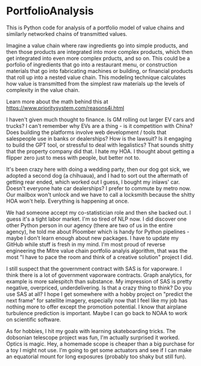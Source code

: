 # PortfolioAnalysis
This is Python code for analysis of a portfolio model of value chains and similarly networked chains of transmitted values.

Imagine a value chain where raw ingredients go into simple products, and then those products are integrated into more complex products, which then get integrated into even more complex prducts, and so on. This could be a porfolio of ingredients that go into a restaurant menu, or construction materials that go into fabricating machines or building, or financial products that roll up into a nested value chain. This modeling technique calculates how value is transmitted from the simplest raw materials up the levels of complexity in the value chain.

Learn more about the math behind this at https://www.prioritysystem.com/reasons4i.html


I haven't given much thought to finance. Is GM rolling out larger EV cars and trucks? I can't remember why EVs are a thing - is it competition with China? Does building the platforms involve web development / tools that salespeople use in banks or dealerships? How is the lawsuit? Is it engaging to build the GPT tool, or stressful to deal with legalistics? That sounds shitty that the property company did that. I hate my HOA. I thought about getting a flipper zero just to mess with people, but better not to.

It's been crazy here with doing a wedding party, then our dog got sick, we adopted a second dog (a chihuaua), and I had to sort out the aftermath of getting rear ended, which worked out I guess, I bought my inlaws' car. Doesn't everyone hate car dealerships? I prefer to commute by metro now. Our mailbox won't unlock and we have to call a locksmith because the shitty HOA won't help. Everything is happening at once.

We had someone accept my co-statistician role and then she backed out. I guess it's a tight labor market. I'm so tired of NLP now. I did discover one other Python person in our agency (there are two of us in the entire agency), he told me about Ploomber which is handy for Python pipelines - maybe I don't learn enough about new packages. I have to update my GitHub while stuff is fresh in my mind. I'm most proud of reverse engineering the Mitre value chain portfolio analyis algorithm, that was the most "I have to pace the room and think of a creative solution" project I did. 

I still suspect that the government contract with SAS is for vaporware. I think there is a lot of government vaporware contracts. Graph analytics, for example is more salespitch than substance. My impression of SAS is pretty negative, overpriced, underdelivering. Is that a crazy thing to think? Do you use SAS at all? I hope I get somewhere with a hobby project on "predict the next frame" for satellite imagery, especially now that I feel like my job has nothing more to offer except the promotion potential. I know that airplane turbulence prediction is important. Maybe I can go back to NOAA to work on scientific software.

As for hobbies, I hit my goals with learning skateboarding tricks. The dobsonian telescope project was fun, I'm actually surprised it worked. Optics is magic. Hey, a homemade scope is cheaper than a big purchase for a toy I might not use. I'm going to get some actuators and see if I can make an equatorial mount for long exposures (probably too shaky but still fun).
